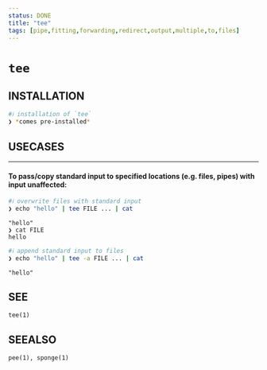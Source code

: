 ```yaml
---
status: DONE
title: "tee"
tags: [pipe,fitting,forwarding,redirect,output,multiple,to,files]
---
```


# `tee`

## INSTALLATION


```bash
#ℹ︎ installation of `tee`
❯ *comes pre-installed*
```


## USECASES

----
#### To pass/copy standard input to specified locations (e.g. files, pipes) with input unaffected:


```bash
#ℹ︎ overwrite files with standard input
❯ echo "hello" | tee FILE ... | cat
```

    "hello"
    ❯ cat FILE
    hello


```bash
#ℹ︎ append standard input to files
❯ echo "hello" | tee -a FILE ... | cat
```

    "hello"


## SEE

    tee(1)

## SEEALSO

    pee(1), sponge(1)

